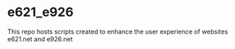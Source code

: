 # e621_e926

This repo hosts scripts created to enhance the user experience of websites e621.net and e926.net
